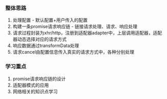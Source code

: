 ### 整体思路
1. 处理配置 - 默认配置+用户传入的配置
2. 构建一条promise请求响应链 - 链接请求处理、请求、响应处理
3. 请求过程封装为xhr/http，注册到适配器adapter中，上层调用适配器，适配器动态选择对应的请求方式
4. 响应数据通过transformData处理
5. 请求cancel由配置信息传入真实的请求方式中，各种分别处理

### 学习重点
1. promise请求响应链的设计
2. 适配器模式的应用
3. 网络相关的知识点学习
